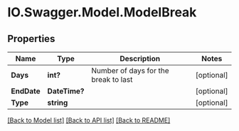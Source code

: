 # IO.Swagger.Model.ModelBreak
## Properties

Name | Type | Description | Notes
------------ | ------------- | ------------- | -------------
**Days** | **int?** | Number of days for the break to last | [optional] 
**EndDate** | **DateTime?** |  | [optional] 
**Type** | **string** |  | [optional] 

[[Back to Model list]](../README.md#documentation-for-models) [[Back to API list]](../README.md#documentation-for-api-endpoints) [[Back to README]](../README.md)

